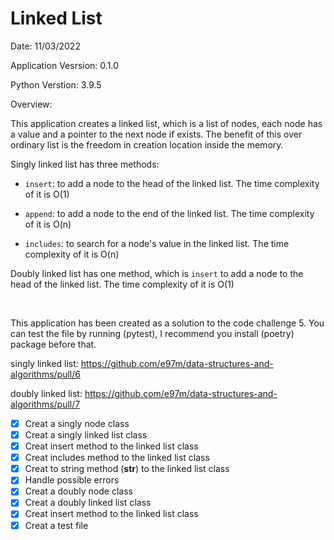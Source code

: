 # Linked List

Date: 11/03/2022

Application Vesrsion: 0.1.0

Python Verstion: 3.9.5

Overview:

This application creates a linked list, which is a list of nodes, each node has a value and a pointer to the next node if exists. The benefit of this over ordinary list is the freedom in creation location inside the memory.

Singly linked list has three methods:

 - `insert`: to add a node to the head of the linked list. The time complexity of it is O(1)

 - `append`: to add a node to the end of the linked list. The time complexity of it is O(n)

 - `includes`: to search for a node's value in the linked list. The time complexity of it is O(n)

 Doubly linked list has one method, which is `insert` to add a node to the head of the linked list. The time complexity of it is O(1)

 <br>

 This application has been created as a solution to the code challenge 5. You can test the file by running (pytest), I recommend you install (poetry) package before that.

singly linked list: https://github.com/e97m/data-structures-and-algorithms/pull/6

doubly linked list: https://github.com/e97m/data-structures-and-algorithms/pull/7

- [x] Creat a singly node class
- [x] Creat a singly linked list class
- [x] Creat insert method to the linked list class
- [x] Creat includes method to the linked list class
- [x] Creat to string method (__str__) to the linked list class
- [x] Handle possible errors
- [x] Creat a doubly node class
- [x] Creat a doubly linked list class
- [x] Creat insert method to the linked list class
- [x] Creat a test file